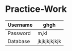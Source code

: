 # Practice-Work

| Username | ghgh         |
|----------|--------------|
| Password | m,kl         |
| Database | jkjkjkjkjkjk |
